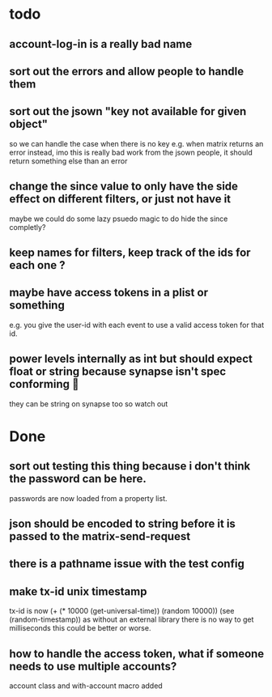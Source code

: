 # todo

## account-log-in is a really bad name

## sort out the errors and allow people to handle them

## sort out the jsown "key not available for given object"
so we can handle the case when there is no key e.g. when matrix returns an error instead,
imo this is really bad work from the jsown people, it should return something else than an error

## change the since value to only have the side effect on different filters, or just not have it
maybe we could do some lazy psuedo magic to do hide the since completly?

## keep names for filters, keep track of the ids for each one ?

## maybe have access tokens in a plist or something
e.g. you give the user-id with each event to use a valid access token for that id.

## power levels internally as int but should expect float or string because synapse isn't spec conforming :anger:
they can be string on synapse too so watch out

# Done

## sort out testing this thing because i don't think the password can be here.
passwords are now loaded from a property list.

## json should be encoded to string before it is passed to the matrix-send-request

## there is a pathname issue with the test config

## make tx-id unix timestamp
tx-id is now (+ (* 10000 (get-universal-time)) (random 10000))
(see (random-timestamp))
as without an external library there is no way to get milliseconds
this could be better or worse.

## how to handle the access token, what if someone needs to use multiple accounts?
account class and with-account macro added
